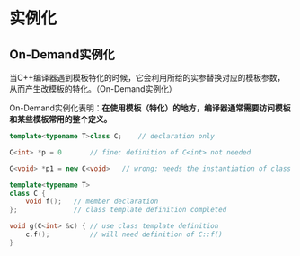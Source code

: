 # 实例化

## On-Demand实例化

当C++编译器遇到模板特化的时候，它会利用所给的实参替换对应的模板参数，从而产生改模板的特化。（On-Demand实例化）

On-Demand实例化表明：**在使用模板（特化）的地方，编译器通常需要访问模板和某些模板常用的整个定义。**

```cpp
template<typename T>class C;    // declaration only

C<int> *p = 0       // fine: definition of C<int> not needed

C<void> *p1 = new C<void>   // wrong: needs the instantiation of class template because the size of C<void> is needed

template<typename T>
class C {
    void f();   // member declaration
};              // class template definition completed

void g(C<int> &c) { // use class template definition
    c.f();          // will need definition of C::f()
}
```